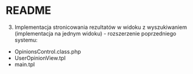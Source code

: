 # README

3. Implementacja stronicowania rezultatów w widoku z wyszukiwaniem (implementacja na jednym widoku) - rozszerzenie poprzedniego systemu:
- OpinionsControl.class.php
- UserOpinionView.tpl
- main.tpl
